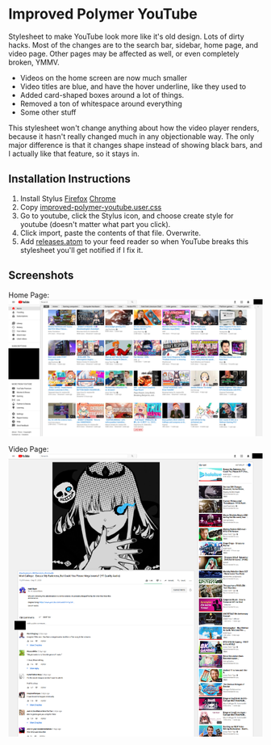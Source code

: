 # Improved Polymer YouTube

Stylesheet to make YouTube look more like it's old design. Lots of dirty hacks.
Most of the changes are to the search bar, sidebar, home page, and video page.
Other pages may be affected as well, or even completely broken, YMMV.

* Videos on the home screen are now much smaller
* Video titles are blue, and have the hover underline, like they used to
* Added card-shaped boxes around a lot of things.
* Removed a ton of whitespace around everything
* Some other stuff

This stylesheet won't change anything about how the video player renders,
because it hasn't really changed much in any objectionable way. The only major
difference is that it changes shape instead of showing black bars, and I
actually like that feature, so it stays in.

## Installation Instructions

1. Install Stylus [Firefox](https://addons.mozilla.org/en-US/firefox/addon/styl-us/) [Chrome](https://chrome.google.com/webstore/detail/stylus/clngdbkpkpeebahjckkjfobafhncgmne)
2. Copy [improved-polymer-youtube.user.css](improved-polymer-youtube.user.css)
3. Go to youtube, click the Stylus icon, and choose create style for youtube
   (doesn't matter what part you click).
4. Click import, paste the contents of that file. Overwrite.
6. Add [releases.atom](../../releases.atom) to your feed reader so when YouTube breaks
   this stylesheet you'll get notified if I fix it.

## Screenshots

Home Page: 
![Home Page](shot/home.png)

Video Page:
![Video Page](shot/watch.png)
